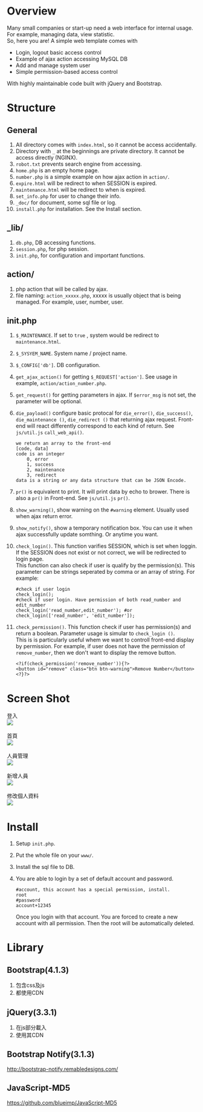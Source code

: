 # Overview
Many small companies or start-up need a web interface for internal usage. For example, managing data, view statistic.  
So, here you are! A simple web template comes with

* Login, logout basic access control
* Example of ajax action accessing MySQL DB
* Add and manage system user
* Simple permission-based access control

With highly maintainable code built with jQuery and Bootstrap.

# Structure
## General
1. All directory comes with `index.html`, so it cannot be access accidentally.
2. Directory with `_` at the beginnings are private directory. It cannot be access directly (NGINX).
3. `robot.txt` prevents search engine from accessing.
4. `home.php` is an empty home page.
5. `number.php` is a simple example on how ajax action in `action/`.
6. `expire.html` will be redirect to when SESSION is expired.
7. `maintenance.html` will be redirect to when is expired.
8. `set_info.php` for user to change their info. 
9. `_doc/` for document, some sql file or log.
10. `install.php` for installation. See the Install section.

## _lib/
1. `db.php`, DB accessing functions.
2. `session.php`, for php session.
3. `init.php`, for configuration and important functions.

## action/
1. php action that will be called by ajax.
2. file naming: `action_xxxxx.php`, xxxxx is usually object that is being managed. For example, user, number, user.

## init.php
1. `$_MAINTENANCE`. If set to `true` , system would be redirect to `maintenance.html`.
2. `$_SYSYEM_NAME`. System name / project name.
3. `$_CONFIG['db']`. DB configuration.
4. `get_ajax_action()` for getting `$_REQUEST['action']`. See usage in example, `action/action_number.php`.
5. `get_request()` for getting parameters in ajax. If `$error_msg` is not set, the parameter will be optional.
6. `die_payload()` configure basic protocal for `die_error()`, `die_success()`, `die_maintenance ()`, `die_redirect ()` that returning ajax request. Front-end will react differently correspond to each kind of return. See `js/util.js` `call_web_api()`.

	```
	we return an array to the front-end
	[code, data]
	code is an integer
		0, error
		1, success
		2, maintenance
		3, redirect
	data is a string or any data structure that can be JSON Encode. 
	```
7. `pr()` is equivalent to print. It will print data by echo to brower. There is also a `pr()` in Front-end. See `js/util.js` `pr()`.
8. `show_warning()`, show warning on the `#warning` element. Usually used when ajax return error.
9. `show_notify()`, show a temporary notification box. You can use it when ajax successfully update somthing. Or anytime you want.
10. `check_login()`. This function varifies SESSION, which is set when loggin. If the SESSION does not exist or not correct, we will be redirected to login page.  
This function can also check if user is qualify by the permission(s). This parameter can be strings seperated by comma or an array of string. For example:

	```
	#check if user login
	check_login();
	#check if user login. Have permission of both read_number and edit_number
	check_login('read_number,edit_number'); #or
	check_login(['read_number', 'edit_number']);
	```
11. `check_permission()`. This function check if user has permission(s) and return a boolean. Parameter usage is simular to `check_login ()`.  
This is is particularly useful whem we want to controll front-end display by permission. For example, if user does not have the permission of `remove_number`, then we don't want to display the remove button.

	```
	<?if(check_permission('remove_number')){?>
	<button id="remove" class="btn btn-warning">Remove Number</button>
	<?}?>
	```
# Screen Shot
登入
<br/>
![](https://imgur.com/0y3g89m.png)
<br/>
<br/>
首頁
<br/>
![](https://imgur.com/KYe095q.png)
<br/>
<br/>
人員管理
<br/>
![](https://imgur.com/GJREPYx.png)
<br/>
<br/>
新增人員
<br/>
![](https://imgur.com/npAVk8R.png)
<br/>
<br/>
修改個人資料
<br/>
![](https://imgur.com/V96Q3Ao.png)


# Install
1. Setup `init.php`.
2. Put the whole file on your `www/`.
3. Install the sql file to DB.
4. You are able to login by a set of default account and password.

	```
	#account, this account has a special permission, install.
	root
	#password
	account+12345
	```
	
	Once you login with that account. You are forced to create a new account with all permission. Then the root will be automatically deleted.

# Library
## Bootstrap(4.1.3)
1. 包含css及js
2. 都使用CDN

## jQuery(3.3.1)
1. 在js部分載入
2. 使用其CDN

## Bootstrap Notify(3.1.3)
<http://bootstrap-notify.remabledesigns.com/>

## JavaScript-MD5
<https://github.com/blueimp/JavaScript-MD5>


